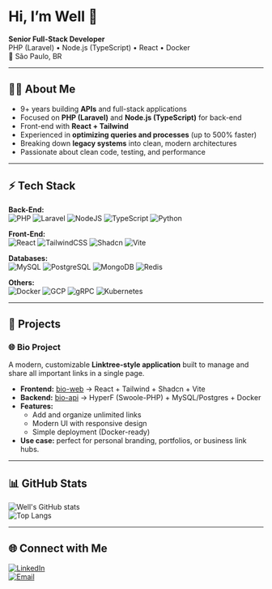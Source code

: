 # Hi, I’m Well 👋  

**Senior Full-Stack Developer**  
PHP (Laravel) • Node.js (TypeScript) • React • Docker  
📍 São Paulo, BR  

---

## 🧑‍💻 About Me
- 9+ years building **APIs** and full-stack applications
- Focused on **PHP (Laravel)** and **Node.js (TypeScript)** for back-end
- Front-end with **React + Tailwind**
- Experienced in **optimizing queries and processes** (up to 500% faster)
- Breaking down **legacy systems** into clean, modern architectures
- Passionate about clean code, testing, and performance

---

## ⚡ Tech Stack  

**Back-End:**  
![PHP](https://img.shields.io/badge/PHP-777BB4?style=for-the-badge&logo=php&logoColor=white)
![Laravel](https://img.shields.io/badge/Laravel-FF2D20?style=for-the-badge&logo=laravel&logoColor=white)
![NodeJS](https://img.shields.io/badge/Node.js-43853D?style=for-the-badge&logo=node.js&logoColor=white)
![TypeScript](https://img.shields.io/badge/TypeScript-007ACC?style=for-the-badge&logo=typescript&logoColor=white)
![Python](https://img.shields.io/badge/Python-3776AB?style=for-the-badge&logo=python&logoColor=white)

**Front-End:**  
![React](https://img.shields.io/badge/React-20232A?style=for-the-badge&logo=react&logoColor=61DAFB)
![TailwindCSS](https://img.shields.io/badge/TailwindCSS-06B6D4?style=for-the-badge&logo=tailwindcss&logoColor=white)
![Shadcn](https://img.shields.io/badge/Shadcn_UI-000000?style=for-the-badge&logo=radix-ui&logoColor=white)
![Vite](https://img.shields.io/badge/Vite-646CFF?style=for-the-badge&logo=vite&logoColor=white)

**Databases:**  
![MySQL](https://img.shields.io/badge/MySQL-005C84?style=for-the-badge&logo=mysql&logoColor=white)
![PostgreSQL](https://img.shields.io/badge/Postgres-316192?style=for-the-badge&logo=postgresql&logoColor=white)
![MongoDB](https://img.shields.io/badge/MongoDB-47A248?style=for-the-badge&logo=mongodb&logoColor=white)
![Redis](https://img.shields.io/badge/Redis-DC382D?style=for-the-badge&logo=redis&logoColor=white)

**Others:**  
![Docker](https://img.shields.io/badge/Docker-2496ED?style=for-the-badge&logo=docker&logoColor=white)
![GCP](https://img.shields.io/badge/Google_Cloud-4285F4?style=for-the-badge&logo=google-cloud&logoColor=white)
![gRPC](https://img.shields.io/badge/gRPC-000000?style=for-the-badge&logo=grpc&logoColor=white)
![Kubernetes](https://img.shields.io/badge/Kubernetes-326CE5?style=for-the-badge&logo=kubernetes&logoColor=white)

---

## 🚀 Projects

### 🌐 Bio Project
A modern, customizable **Linktree-style application** built to manage and share all important links in a single page.  
- **Frontend:** [bio-web](https://github.com/wellsm/bio-web) → React + Tailwind + Shadcn + Vite  
- **Backend:** [bio-api](https://github.com/wellsm/bio-api) → HyperF (Swoole-PHP) + MySQL/Postgres + Docker   
- **Features:**  
  - Add and organize unlimited links  
  - Modern UI with responsive design  
  - Simple deployment (Docker-ready)  
- **Use case:** perfect for personal branding, portfolios, or business link hubs. 

---

## 📊 GitHub Stats  

![Well's GitHub stats](https://github-readme-stats.vercel.app/api?username=wellingtonsdsm&show_icons=true&theme=radical)  
![Top Langs](https://github-readme-stats.vercel.app/api/top-langs/?username=wellingtonsdsm&layout=compact&theme=radical)  

---

## 🌐 Connect with Me  
[![LinkedIn](https://img.shields.io/badge/LinkedIn-0077B5?style=for-the-badge&logo=linkedin&logoColor=white)](https://www.linkedin.com/in/wellingtonsdsm)  
[![Email](https://img.shields.io/badge/Email-D14836?style=for-the-badge&logo=gmail&logoColor=white)](mailto:wellingtonsdsm@gmail.com)  

